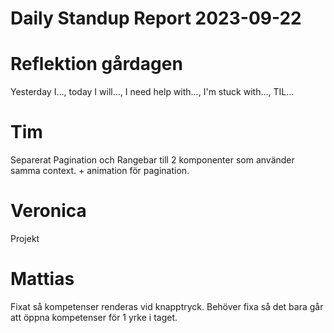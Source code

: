 # Daily Standup Report 2023-09-22
    
# Reflektion gårdagen   

Yesterday I…, today I will…, I need help with…, I'm stuck with…, TIL…

# Tim

Separerat Pagination och Rangebar till 2 komponenter som använder samma context. + animation för
pagination. 

# Veronica

Projekt 

# Mattias

Fixat så kompetenser renderas vid knapptryck. Behöver fixa så det bara går att öppna kompetenser för 1
yrke i taget.

